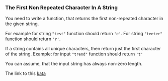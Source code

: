 ### The First Non Repeated Character In A String

You need to write a function, that returns the first non-repeated character in the given string.

For example for string `"test"` function should return `'e'`.
For string `"teeter"` function should return `'r'`.

If a string contains all unique characters, then return just the first character of the string.
Example: for input `"trend"` function should return `'t'`

You can assume, that the input string has always non-zero length.  

The link to this [kata](https://www.codewars.com/kata/the-first-non-repeated-character-in-a-string/java)
